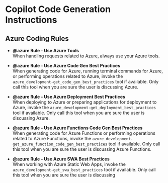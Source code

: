 # Copilot Code Generation Instructions

## Azure Coding Rules

- **@azure Rule - Use Azure Tools**  
  When handling requests related to Azure, always use your Azure tools.

- **@azure Rule - Use Azure Code Gen Best Practices**  
  When generating code for Azure, running terminal commands for Azure, or performing operations related to Azure, invoke the `azure_development-get_code_gen_best_practices` tool if available. Only call this tool when you are sure the user is discussing Azure.

- **@azure Rule - Use Azure Deployment Best Practices**  
  When deploying to Azure or preparing applications for deployment to Azure, invoke the `azure_development-get_deployment_best_practices` tool if available. Only call this tool when you are sure the user is discussing Azure.

- **@azure Rule - Use Azure Functions Code Gen Best Practices**  
  When generating code for Azure Functions or performing operations related to Azure Functions, invoke the `azure_development-get_azure_function_code_gen_best_practices` tool if available. Only call this tool when you are sure the user is discussing Azure Functions.

- **@azure Rule - Use Azure SWA Best Practices**  
  When working with Azure Static Web Apps, invoke the `azure_development-get_swa_best_practices` tool if available. Only call this tool when you are sure the user is discussing
